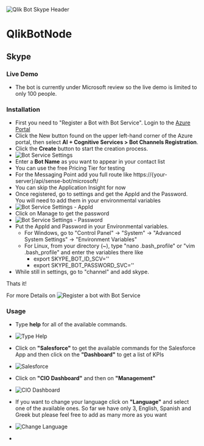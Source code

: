 ![Qlik Bot Skype Header](/screenshots/skype/Qlik_BOT_Headers_Skype.jpg?raw=true "Qlik Bot Skype Header")

# QlikBotNode 

## Skype

### Live Demo

- The bot is currently under Microsoft review so the live demo is limited to only 100 people. 

### Installation

- First you need to "Register a Bot with Bot Service". Login to the [Azure Portal](http://portal.azure.com/)
- Click the New button found on the upper left-hand corner of the Azure portal, then select **AI + Cognitive Services > Bot Channels Registration**.
- Click the **Create** button to start the creation process.
- ![Bot Service Settings](/screenshots/skype/registration-create-bot-service-blade.png?raw=true "Bot Service Settings")
- Enter a **Bot Name** as you want to appear in your contact list
- You can use the free Pricing Tier for testing
- For the Messaging Point add you full route like https://{your-server}/api/sense-bot/microsoft/
- You can skip the Application Insight for now
- Once registered, go to settings and get the AppId and the Password. You will need to add them in your environmental variables
- ![Bot Service Settings - AppId](/screenshots/skype/registration-settings-manage-link.png "Bot Service Settings - AppId")
- Click on Manage to get the password
- ![Bot Service Settings - Password](/screenshots/skype/registration-generate-app-password.png "Bot Service Settings - Password")
- Put the AppId and Password in your Environmental variables.
	- For Windows, go to "Control Panel" -> "System" -> "Advanced System Settings" -> "Environment Variables"
	- For Linux, from your directory (~), type "nano .bash_profile" or "vim .bash_profile" and enter the variables there like 
		- export SKYPE_BOT_ID_SCV=''
        - export SKYPE_BOT_PASSWORD_SVC=''
- While still in settings, go to "channel" and add skype.

Thats it!

For more Details on ![Register a bot with Bot Service](https://docs.microsoft.com/en-us/bot-framework/bot-service-quickstart-registration)

### Usage

- Type **help** for all of the available commands.
- ![Type Help](/screenshots/skype/chat-help.png "Type Help")
- Click on **"Salesforce"** to get the available commands for the Salesforce App and then click on the **"Dashboard"** to get a list of KPIs
- ![Salesforce](/screenshots/skype/chat-salesforce.png "Salesforce")
- Click on **"CIO Dashboard"** and then on **"Management"**
- ![CIO Dashboard](/screenshots/skype/chat-cio.png "CIO Dashboard")
- If you want to change your language click on **"Language"** and select one of the available ones. So far we have only 3, English, Spanish and Greek but please feel free to add as many more as you want
- ![Change Language](/screenshots/skype/chat-language.png "Change Language")

-

